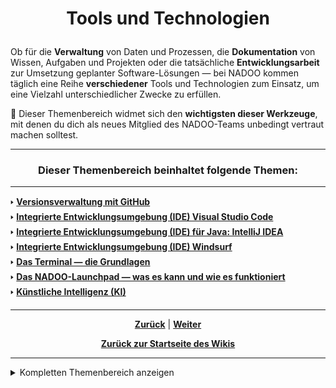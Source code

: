 # <p align="center">Tools und Technologien</p>

Ob für die **Verwaltung** von Daten und Prozessen, die **Dokumentation** von Wissen, Aufgaben und Projekten oder die tatsächliche **Entwicklungsarbeit** zur Umsetzung geplanter Software-Lösungen — bei NADOO kommen täglich eine Reihe **verschiedener** Tools und Technologien zum Einsatz, um eine Vielzahl unterschiedlicher Zwecke zu erfüllen.

👀 Dieser Themenbereich widmet sich den **wichtigsten dieser Werkzeuge**, mit denen du dich als neues Mitglied des NADOO-Teams unbedingt vertraut machen solltest.

---

### <p align="center">Dieser Themenbereich beinhaltet folgende Themen:</p>

---

🢒  [**Versionsverwaltung mit GitHub**](/docs/04-tools/01-github/README.md) <br>
🢒  [**Integrierte Entwicklungsumgebung (IDE) Visual Studio Code**](/docs/04-tools/02-vscode/README.md) <br>
🢒  [**Integrierte Entwicklungsumgebung (IDE) für Java: IntelliJ IDEA**](/docs/04-tools/03-intellij/README.md) <br>
🢒  [**Integrierte Entwicklungsumgebung (IDE) Windsurf**](/docs/04-tools/04-windsurf/README.md) <br>
🢒  [**Das Terminal — die Grundlagen**](/docs/04-tools/05-terminal/README.md) <br>
🢒  [**Das NADOO-Launchpad — was es kann und wie es funktioniert**](/docs/04-tools/06-launchpad/README.md) <br>
🢒  [**Künstliche Intelligenz (KI)**](/docs/04-tools/07-ki/README.md) <br>

---

<p align="center">
<a href="/docs/04-meetings/04-33er/README.md"><strong>Zurück</strong></a> | 
<a href="/docs/04-tools/01-github/README.md"><strong>Weiter</strong></a>
</p>

<p align="center"><a href="/docs/00-willkommen/README.md"><strong>Zurück zur Startseite des Wikis</strong></a></p>

---

<details>
<summary>Kompletten Themenbereich anzeigen</summary>
<br>

📄 [zum Thema **Versionsverwaltung mit GitHub:**](/docs/04-tools/01-github/README.md) 

  &nbsp;&nbsp;🔹 [**Repository**](/docs/04-tools/01-github/01-repository/README.md) <br>
  &nbsp;&nbsp;🔹 [**Branches**](/docs/04-tools/01-github/02-branches/README.md) <br>
    &emsp;&emsp;◻️ [GitHub Branch Protection: Sicherheit und Qualität im Entwicklungsprozess](/docs/04-tools/01-github/02-branches/01-protection/README.md) <br>

  &nbsp;&nbsp;🔹 [**Pull Requests**](/docs/04-tools/01-github/03-pull-requests/README.md) <br>
    &emsp;&emsp;◻️ [Merge Konflikte](/docs/04-tools/01-github/03-pull-requests/01-merge-konflikte/README.md) <br>
    &emsp;&emsp;◻️ [Code Reviews](/docs/04-tools/01-github/03-pull-requests/02-code-review/README.md) <br>

  &nbsp;&nbsp;🔹 [**Issues**](/docs/04-tools/01-github/04-issues/README.md) <br>
    &emsp;&emsp;◻️ [Selbstständig Veränderungen innerhalb des Wikis vornehmen: ein kleiner Guide](/docs/04-tools/01-github/04-issues/01-wiki-guide/README.md) <br>
    &emsp;&emsp;◻️ [Labels](/docs/04-tools/01-github/04-issues/02-labels/README.md) <br>
    &emsp;&emsp;◻️ [Types](/docs/04-tools/01-github/04-issues/03-types/README.md) <br>
    &emsp;&emsp;◻️ [Assignees](/docs/04-tools/01-github/04-issues/04-assignees/README.md) <br>
    &emsp;&emsp;◻️ [Milestones](/docs/04-tools/01-github/04-issues/05-milestones/README.md) <br>
    &emsp;&emsp;◻️ [Projects](/docs/04-tools/01-github/04-issues/06-projects/README.md) <br>
      &emsp;&emsp;&emsp;▪ [Fokus: Zeitplanung und Meilensteine mit GitHub Projects](/docs/04-tools/01-github/04-issues/06-projects/01-zeitplanung/README.md) </br>
    &emsp;&emsp;◻️ [Discussions](/docs/04-tools/01-github/04-issues/07-discussions/README.md) <br>
    &emsp;&emsp;◻️ [Templates](/docs/04-tools/01-github/04-issues/08-templates/README.md) <br>

  &nbsp;&nbsp;🔹 [**Actions**](/docs/04-tools/01-github/05-actions/README.md) <br>
  &nbsp;&nbsp;🔹 [**GitHub-Notifications und Visual Studio Code**](/docs/04-tools/01-github/06-notifications/README.md) <br>
  &nbsp;&nbsp;🔹 [**Die GitHub-Suchfunktion effizient nutzen**](/docs/04-tools/01-github/07-suche/README.md) <br>
  &nbsp;&nbsp;🔹 [**Markdown**](/docs/04-tools/01-github/08-markdown/README.md) <br>

  &nbsp;&nbsp;🔹 [**Organisationen und Teams auf GitHub**](/docs/04-tools/01-github/09-organizations-teams/README.md) </br>
    &emsp;&emsp;◻️[**Schritt-für-Schritt-Anleitung zur NADOO-IT-Organisation und den Teams auf GitHub**](/docs/04-tools/01-github/09-organizations-teams/01-nadooit-guide/README.md) </br><br>

  &nbsp;&nbsp;🔹 [**GitHub Einführung (Video)**](/docs/04-tools/01-github/10-github-einfuehrung/README.md) </br>
#
📄 [zum Thema **Integrierte Entwicklungsumgebung (IDE) Visual Studio Code**](/docs/04-tools/02-vscode/README.md) <br>

  &nbsp;&nbsp;🔹 [Installation und Einrichtung](/docs/04-tools/02-vscode/01-installation/README.md) <br>
  &nbsp;&nbsp;🔹 [Plugins und Erweiterungen](/docs/04-tools/02-vscode/02-plugins/README.md) <br>
  &nbsp;&nbsp;🔹 [Workspaces (Arbeitsbereiche)](/docs/04-tools/02-vscode/03-workspaces/README.md) <br>
  &nbsp;&nbsp;🔹 [Editorfunktionen und IntelliSense](/docs/04-tools/02-vscode/04-editor/README.md) <br>
  &nbsp;&nbsp;🔹 [Terminal und Debugging](/docs/04-tools/02-vscode/05-debugging/README.md) <br>
#
📄 [zum Thema **Integrierte Entwicklungsumgebung (IDE) für Java: IntelliJ IDEA**](/docs/04-tools/03-intellij/README.md) <br>

  &nbsp;&nbsp;🔹 [IntelliJ IDEA — ein Überblick](/docs/04-tools/03-intellij/01-ueberblick/README.md) <br>
  &nbsp;&nbsp;🔹 [Installation und Einrichtung](/docs/04-tools/03-intellij/02-installation/README.md) <br>
#
  &nbsp;&nbsp;🔹 [Das Terminal — die Grundlagen](/docs/04-tools/04-terminal/README.md) <br>
#
📄 [zum Thema **Das NADOO-Launchpad — was es kann und wie es funktioniert**](/docs/04-tools/05-launchpad/README.md) <br>

  &nbsp;&nbsp;🔹 [**Das NADOO-Launchpad - ein grundlegender Überblick**](/docs/04-tools/05-launchpad/01-ueberblick/README.md) <br>
    &emsp;&emsp;◻️ [Installation [Windows]](/docs/04-tools/05-launchpad/01-ueberblick/01-windows/README.md) <br>
    &emsp;&emsp;◻️ [Installation [MAC]](/docs/04-tools/05-launchpad/01-ueberblick/02-mac/README.md) <br>

  &nbsp;&nbsp;🔹 [**Der Launchpad-Feature-Guide: Funktions- und Anwendungsweise aller Features und Komponenten**](/docs/04-tools/05-launchpad/02-features/README.md) <br>
    &emsp;&emsp;◻️ [[Feature-Guide] Menüleiste](/docs/04-tools/05-launchpad/02-features/01-menu/README.md) <br>
    &emsp;&emsp;◻️ [[Feature-Guide] Berechtigungen](/docs/04-tools/05-launchpad/02-features/02-berechtigungen/README.md) <br>
    &emsp;&emsp;◻️ [[Feature-Guide] Tokens](/docs/04-tools/05-launchpad/01-guide/03-tokens/README.md) <br>
    &emsp;&emsp;◻️ [[Feature-Guide] Erfassung der Arbeitszeiten](/docs/04-tools/05-launchpad/02-features/04-zeiterfassung/README.md) <br>
    &emsp;&emsp;◻️ [[Feature-Guide] Projektverwaltung](/docs/04-tools/05-launchpad/02-features/05-projektverwaltung/README.md) <br>
    &emsp;&emsp;◻️ [[Feature-Guide] Aktivitäten](/docs/04-tools/05-launchpad/02-features/06-aktivitaeten/README.md) <br>
    &emsp;&emsp;◻️ [[Feature-Guide] Wochenübersicht](/docs/04-tools/05-launchpad/02-features/07-wochenuebersicht/README.md) <br>
    &emsp;&emsp;◻️ [[Feature-Guide] Watchdog](/docs/04-tools/05-launchpad/02-features/08-watchdog/README.md) <br>
    &emsp;&emsp;◻️ [[Feature-Guide] Create Snippets](/docs/04-tools/05-launchpad/02-features/09-create_snippets/README.md) <br>
    &emsp;&emsp;◻️ [[Feature-Guide] Function Names](/docs/04-tools/05-launchpad/02-features/10-function_names/README.md) <br>
    &emsp;&emsp;◻️ [[Feature-Guide] Tokens versenden](/docs/04-tools/05-launchpad/02-features/11-t_bar_senden/README.md) <br>

  &nbsp;&nbsp;🔹 [**Video-Tutorials und Demonstrationen**](/docs/04-tools/05-launchpad/03-videos/README.md) <br>
#
📄 [zum Thema **Künstliche Intelligenz (KI)**](/docs/04-tools/06-ki/README.md) <br>

  &nbsp;&nbsp;🔹 [KI‐Nutzung: Ein umfassender Leitfaden](/docs/04-tools/06-ki/01-leitfaden/README.md) <br>
  &nbsp;&nbsp;🔹 [Large Language Model (LLM) und das Apple MLX (MacOS Silicon) Framework — ein Vergleich](/docs/04-tools/06-ki/02-llm-mlx/README.md) <br>
  &nbsp;&nbsp;🔹 [Nutzung der Gemini API – eine Anleitung](/docs/04-tools/06-ki/03-gemini/README.md) <br>

</details>
